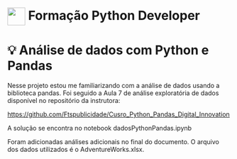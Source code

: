<h1>
    <a href="https://www.dio.me/">
     <img align="center" width="40px" src="https://hermes.digitalinnovation.one/assets/diome/logo-minimized.png"></a>
    <span> Formação Python Developer </span>
</h1>


# :bulb:  Análise de dados com Python e Pandas

Nesse projeto estou me familiarizando com a análise de dados usando a biblioteca pandas. Foi seguido a Aula 7 de análise exploratória de dados disponível no repositório da instrutora:


https://github.com/Ftspublicidade/Cusro_Python_Pandas_Digital_Innovation

A solução se encontra no notebook dadosPythonPandas.ipynb

Foram adicionadas análises adicionais no final do documento. O arquivo dos dados utilizados é o AdventureWorks.xlsx.